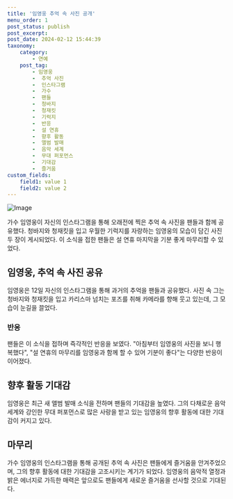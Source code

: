 ```yaml
---
title: '임영웅 추억 속 사진 공개'
menu_order: 1
post_status: publish
post_excerpt: 
post_date: 2024-02-12 15:44:39
taxonomy:
    category:
        - 연예
    post_tag:
        - 임영웅
        -  추억 사진
        -  인스타그램
        -  가수
        -  팬들
        -  청바지
        -  청재킷
        -  기럭지
        -  반응
        -  설 연휴
        -  향후 활동
        -  앨범 발매
        -  음악 세계
        -  무대 퍼포먼스
        -  기대감
        -  즐거움
custom_fields:
    field1: value 1
    field2: value 2
---
```


![Image](https://ssl.pstatic.net/mimgnews/image/417/2024/02/12/0000981121_001_20240212090101394.jpg?type=w540)

가수 임영웅이 자신의 인스타그램을 통해 오래전에 찍은 추억 속 사진을 팬들과 함께 공유했다. 청바지와 청재킷을 입고 우월한 기럭지를 자랑하는 임영웅의 모습이 담긴 사진 두 장이 게시되었다. 이 소식을 접한 팬들은 설 연휴 마지막을 기분 좋게 마무리할 수 있었다.
## 임영웅, 추억 속 사진 공유
임영웅은 12일 자신의 인스타그램을 통해 과거의 추억을 팬들과 공유했다. 사진 속 그는 청바지와 청재킷을 입고 카리스마 넘치는 포즈를 취해 카메라를 향해 웃고 있는데, 그 모습이 눈길을 끌었다.
### 반응
팬들은 이 소식을 접하며 즉각적인 반응을 보였다. "아침부터 임영웅의 사진을 보니 행복했다", "설 연휴의 마무리를 임영웅과 함께 할 수 있어 기분이 좋다"는 다양한 반응이 이어졌다.
## 향후 활동 기대감
임영웅은 최근 새 앨범 발매 소식을 전하며 팬들의 기대감을 높였다. 그의 다채로운 음악 세계와 강인한 무대 퍼포먼스로 많은 사랑을 받고 있는 임영웅의 향후 활동에 대한 기대감이 커지고 있다.
## 마무리
가수 임영웅의 인스타그램을 통해 공개된 추억 속 사진은 팬들에게 즐거움을 안겨주었으며, 그의 향후 활동에 대한 기대감을 고조시키는 계기가 되었다. 임영웅의 음악적 열정과 밝은 에너지로 가득한 매력은 앞으로도 팬들에게 새로운 즐거움을 선사할 것으로 기대된다.
